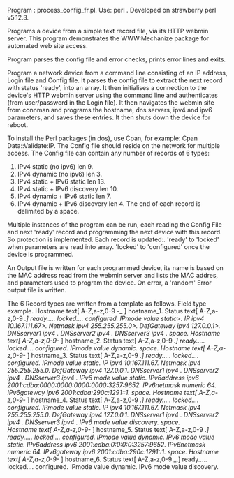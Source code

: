 Program : process_config_fr.pl.
Use: perl <ip address> <password login file> <config file>.
Developed on strawberry perl v5.12.3.

Programs a device from a simple text record file, via its HTTP webmin server.
This program demonstrates the WWW:Mechanize package for automated web site access.

Program parses the config file and error checks, prints error lines and exits.

Program a network device from a command line consisting of an IP address, Login file and Config file.
It parses the config file to extract the next record with status 'ready', into an array. 
It then initialises a connection to the device's HTTP webmin server using the command line <ip address> 
and authenticates (from user/password in the Login file).
It then navigates the webmin site from connman and programs the hostname, dns servers, 
ipv4 and ipv6 parameters, and saves these entries. It then shuts down the device for reboot.

To install the Perl packages (in dos), use Cpan, for example: Cpan Data::Validate:IP.
The Config file should reside on the network for multiple access.
The Config file can contain any number of records of 6 types:
1) IPv4 static  (no ipv6)  len 9.
2) IPv4 dynamic (no ipv6)  len 3.
3) IPv4 static + IPv6 static len 13.
4) IPv4 static + IPv6 discovery len 10.
5) IPv4 dynamic + IPv6 static len 7.
6) IPv4 dynamic + IPv6 discovery len 4.
The end of each record is delimited by a space.

Multiple instances of the program can be run, each reading the Config File
and next 'ready' record and programming the next device with this record. 
So protection is implemented. Each record is updated:.
   'ready' to 'locked' when parameters are read into array.
   'locked' to 'configured' once the device is programmed.

An Output file is written for each programmed device, its name is based on the 
MAC address read from the webmin server and lists the MAC addres, and parameters
used to program the device. On error, a 'random' Error output file is written.

The 6 Record types are written from a template as follows.
  Field      type                    example.
Hostname   text[ A-Z,a-z,0-9 -_ ]  hostname_1.
Status     text[ A-Z,a-z,0-9 _.]   ready..... locked.... configured.
IPmode     value                   static>.
IP         ipv4                    10.167.111.67>.
Netmask    ipv4                    255.255.255.0>.
DefGateway ipv4                    127.0.0.1>.
DNSserver1 ipv4                    .
DNSserver2 ipv4                    .
DNSserver3 ipv4                    .
space.
Hostname   text[ A-Z,a-z,0-9-_ ]   hostname_2.
Status     text[ A-Z,a-z,0-9 _.]   ready..... locked.... configured.
IPmode     value                   dynamic.
space.
Hostname   text[ A-Z,a-z,0-9-_ ]   hostname_3.
Status     text[ A-Z,a-z,0-9 _.]   ready..... locked.... configured.
IPmode     value                   static.
IP         ipv4                    10.167.111.67.
Netmask    ipv4                    255.255.255.0.
DefGateway ipv4                    127.0.0.1.
DNSserver1 ipv4                    . 
DNSserver2 ipv4                    .
DNSserver3 ipv4                    .
IPv6 mode  value                   static.
IPv6address ipv6                  2001:cdba:0000:0000:0000:0000:3257:9652.
IPv6netmask numeric               64.
IPv6gateway ipv6                  2001:cdba:290c:1291::1.
space.
Hostname   text[ A-Z,a-z,0-9-_ ]   hostname_4.
Status     text[ A-Z,a-z,0-9 _.]   ready..... locked.... configured.
IPmode     value                   static.
IP         ipv4                    10.167.111.67.
Netmask    ipv4                    255.255.255.0.
DefGateway ipv4                    127.0.0.1.
DNSserver1 ipv4                    .
DNSserver2 ipv4                    .
DNSserver3 ipv4                    .
IPv6 mode  value                   discovery.
space.                  
Hostname   text[ A-Z,a-z,0-9-_ ]   hostname_5.
Status     text[ A-Z,a-z,0-9 _.]   ready..... locked.... configured.
IPmode     value                   dynamic.
IPv6 mode  value                   static.
IPv6address ipv6                   2001:cdba:0:0:0:0:3257:9652.
IPv6netmask numeric                64.
IPv6gateway ipv6                   2001:cdba:290c:1291::1.
space.
Hostname   text[ A-Z,a-z,0-9-_ ]   hostname_6.
Status     text[ A-Z,a-z,0-9 _.]   ready..... locked.... configured.
IPmode     value                   dynamic.
IPv6 mode  value                   discovery.


